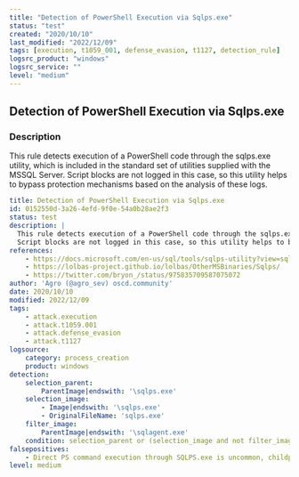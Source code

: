```yaml
---
title: "Detection of PowerShell Execution via Sqlps.exe"
status: "test"
created: "2020/10/10"
last_modified: "2022/12/09"
tags: [execution, t1059_001, defense_evasion, t1127, detection_rule]
logsrc_product: "windows"
logsrc_service: ""
level: "medium"
---
```


## Detection of PowerShell Execution via Sqlps.exe

### Description

This rule detects execution of a PowerShell code through the sqlps.exe utility, which is included in the standard set of utilities supplied with the MSSQL Server.
Script blocks are not logged in this case, so this utility helps to bypass protection mechanisms based on the analysis of these logs.


```yml
title: Detection of PowerShell Execution via Sqlps.exe
id: 0152550d-3a26-4efd-9f0e-54a0b28ae2f3
status: test
description: |
  This rule detects execution of a PowerShell code through the sqlps.exe utility, which is included in the standard set of utilities supplied with the MSSQL Server.
  Script blocks are not logged in this case, so this utility helps to bypass protection mechanisms based on the analysis of these logs.
references:
    - https://docs.microsoft.com/en-us/sql/tools/sqlps-utility?view=sql-server-ver15
    - https://lolbas-project.github.io/lolbas/OtherMSBinaries/Sqlps/
    - https://twitter.com/bryon_/status/975835709587075072
author: 'Agro (@agro_sev) oscd.community'
date: 2020/10/10
modified: 2022/12/09
tags:
    - attack.execution
    - attack.t1059.001
    - attack.defense_evasion
    - attack.t1127
logsource:
    category: process_creation
    product: windows
detection:
    selection_parent:
        ParentImage|endswith: '\sqlps.exe'
    selection_image:
        - Image|endswith: '\sqlps.exe'
        - OriginalFileName: 'sqlps.exe'
    filter_image:
        ParentImage|endswith: '\sqlagent.exe'
    condition: selection_parent or (selection_image and not filter_image)
falsepositives:
    - Direct PS command execution through SQLPS.exe is uncommon, childprocess sqlps.exe spawned by sqlagent.exe is a legitimate action.
level: medium

```
